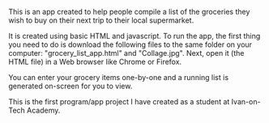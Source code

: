 <p>This is an app created to help people compile a list of the groceries they wish to buy on their next trip to their local supermarket.</p>
<p>It is created using basic HTML and javascript. To run the app, the first thing you need to do is download the following files to the same folder on your computer: "grocery_list_app.html" and "Collage.jpg". Next, open it (the HTML file) in a Web browser like Chrome or Firefox.</p> 
<p>You can enter your grocery items one-by-one and a running list is generated on-screen for you to view.</p>
<p>This is the first program/app project I have created as a student at Ivan-on-Tech Academy.</p>
